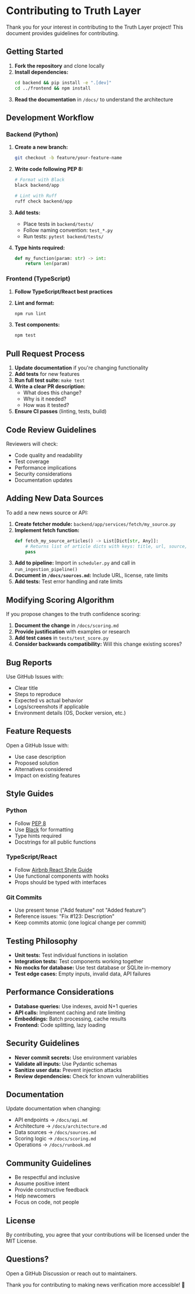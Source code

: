 # Contributing to Truth Layer

Thank you for your interest in contributing to the Truth Layer project! This document provides guidelines for contributing.

## Getting Started

1. **Fork the repository** and clone locally
2. **Install dependencies:**
   ```bash
   cd backend && pip install -e ".[dev]"
   cd ../frontend && npm install
   ```
3. **Read the documentation** in `/docs/` to understand the architecture

## Development Workflow

### Backend (Python)

1. **Create a new branch:**
   ```bash
   git checkout -b feature/your-feature-name
   ```

2. **Write code following PEP 8:**
   ```bash
   # Format with Black
   black backend/app

   # Lint with Ruff
   ruff check backend/app
   ```

3. **Add tests:**
   - Place tests in `backend/tests/`
   - Follow naming convention: `test_*.py`
   - Run tests: `pytest backend/tests/`

4. **Type hints required:**
   ```python
   def my_function(param: str) -> int:
       return len(param)
   ```

### Frontend (TypeScript)

1. **Follow TypeScript/React best practices**

2. **Lint and format:**
   ```bash
   npm run lint
   ```

3. **Test components:**
   ```bash
   npm test
   ```

## Pull Request Process

1. **Update documentation** if you're changing functionality
2. **Add tests** for new features
3. **Run full test suite:** `make test`
4. **Write a clear PR description:**
   - What does this change?
   - Why is it needed?
   - How was it tested?
5. **Ensure CI passes** (linting, tests, build)

## Code Review Guidelines

Reviewers will check:
- Code quality and readability
- Test coverage
- Performance implications
- Security considerations
- Documentation updates

## Adding New Data Sources

To add a new news source or API:

1. **Create fetcher module:** `backend/app/services/fetch/my_source.py`
2. **Implement fetch function:**
   ```python
   def fetch_my_source_articles() -> List[Dict[str, Any]]:
       # Returns list of article dicts with keys: title, url, source, timestamp, summary
       pass
   ```
3. **Add to pipeline:** Import in `scheduler.py` and call in `run_ingestion_pipeline()`
4. **Document in `/docs/sources.md`:** Include URL, license, rate limits
5. **Add tests:** Test error handling and rate limits

## Modifying Scoring Algorithm

If you propose changes to the truth confidence scoring:

1. **Document the change** in `/docs/scoring.md`
2. **Provide justification** with examples or research
3. **Add test cases** in `tests/test_score.py`
4. **Consider backwards compatibility:** Will this change existing scores?

## Bug Reports

Use GitHub Issues with:
- Clear title
- Steps to reproduce
- Expected vs actual behavior
- Logs/screenshots if applicable
- Environment details (OS, Docker version, etc.)

## Feature Requests

Open a GitHub Issue with:
- Use case description
- Proposed solution
- Alternatives considered
- Impact on existing features

## Style Guides

### Python
- Follow [PEP 8](https://www.python.org/dev/peps/pep-0008/)
- Use [Black](https://black.readthedocs.io/) for formatting
- Type hints required
- Docstrings for all public functions

### TypeScript/React
- Follow [Airbnb React Style Guide](https://github.com/airbnb/javascript/tree/master/react)
- Use functional components with hooks
- Props should be typed with interfaces

### Git Commits
- Use present tense ("Add feature" not "Added feature")
- Reference issues: "Fix #123: Description"
- Keep commits atomic (one logical change per commit)

## Testing Philosophy

- **Unit tests:** Test individual functions in isolation
- **Integration tests:** Test components working together
- **No mocks for database:** Use test database or SQLite in-memory
- **Test edge cases:** Empty inputs, invalid data, API failures

## Performance Considerations

- **Database queries:** Use indexes, avoid N+1 queries
- **API calls:** Implement caching and rate limiting
- **Embeddings:** Batch processing, cache results
- **Frontend:** Code splitting, lazy loading

## Security Guidelines

- **Never commit secrets:** Use environment variables
- **Validate all inputs:** Use Pydantic schemas
- **Sanitize user data:** Prevent injection attacks
- **Review dependencies:** Check for known vulnerabilities

## Documentation

Update documentation when changing:
- API endpoints → `/docs/api.md`
- Architecture → `/docs/architecture.md`
- Data sources → `/docs/sources.md`
- Scoring logic → `/docs/scoring.md`
- Operations → `/docs/runbook.md`

## Community Guidelines

- Be respectful and inclusive
- Assume positive intent
- Provide constructive feedback
- Help newcomers
- Focus on code, not people

## License

By contributing, you agree that your contributions will be licensed under the MIT License.

## Questions?

Open a GitHub Discussion or reach out to maintainers.

Thank you for contributing to making news verification more accessible! 🎉
